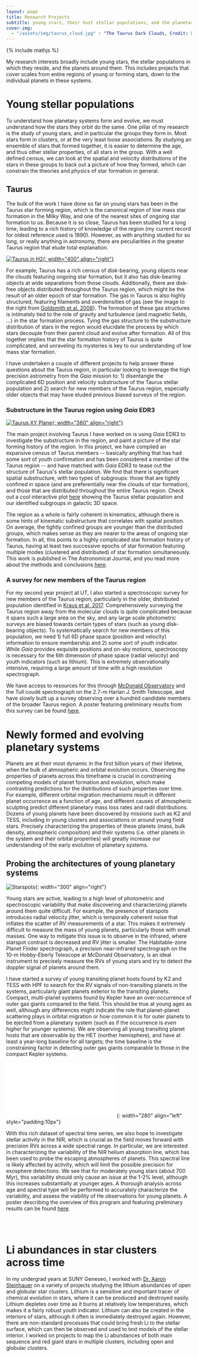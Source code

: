 ```yaml
---
layout: page
title: Research Projects
subtitle: young stars, their host stellar populations, and the planetary systems around them
cover-img:
  - "/assets/img/taurus_cloud.jpg" : "The Taurus Dark Clouds, Credit: Digitized Sky Survey 2"
---
```

{% include mathjs %}

My research interests broadly include young stars, the stellar populations in which they reside, and the planets around them. This includes projects that cover scales from entire regions of young or forming stars, down to the individual planets in these systems. 

<!-- I'm in my 5th year as a Ph.D. student at [UT Austin](https://astronomy.utexas.edu) where I work with Adam Kraus. During my undergraduate education at [SUNY Geneseo](https://www.geneseo.edu/physics), I worked with Aaron Steinhauer studying the lithium abundances of star clusters, to map the chemical evolution of lithium across time and stellar type. -->

# Young stellar populations

To understand how planetary systems form and evolve, we must understand how the stars they orbit do the same. One pillar of my research is the study of young stars, and in particular the groups they form in. Most stars form in clusters, or at the very least loose associations. By studying an ensemble of stars that formed together, it is easier to determine the age, and thus other stellar properties, of all stars in the group. With a well defined census, we can look at the spatial and velocity distributions of the stars in these groups to back out a picture of how they formed, which can constrain the theories and physics of star formation in general.

## Taurus

The bulk of the work I have done so far on young stars has been in the Taurus star forming region, which is the canonical region of low mass star formation in the Milky Way, and one of the nearest sites of ongoing star formation to us. Because it is so close, Taurus has been studied for a long time, leading to a rich history of knowledge of the region (my current record for oldest reference used is 1890). However, as with anything studied for so long, or really anything in astronomy, there are peculiarities in the greater Taurus region that elude total explanation.

[![Taurus in H2](/assets/img/taurus_h2.png){: width="400" align="right"}](https://ui.adsabs.harvard.edu/abs/2008ApJ...680..428G/abstract)

For example, Taurus has a rich census of disk-bearing, young objects near the clouds featuring ongoing star formation, but it also has disk-bearing objects at wide separations from those clouds. Additionally, there are disk-free objects distributed throughout the Taurus region, which might be the result of an older epoch of star formation. The gas in Taurus is also highly structured, featuring filaments and overdensities of gas (see the image to the right from [Goldsmith et al. 2008](https://ui.adsabs.harvard.edu/abs/2008ApJ...680..428G/abstract)). The formation of these gas structures is intimately tied to the role of gravity and turbulence (and magnetic fields, ...) in the star formation process. Tying the gas structure to the substructure distribution of stars in the region would elucidate the process by which stars decouple from their parent cloud and evolve after formation. All of this together implies that the star formation history of Taurus is quite complicated, and unraveling its mysteries is key to our understanding of low mass star formation.

I have undertaken a couple of different projects to help answer these questions about the Taurus region, in particular looking to leverage the high precision astrometry from the *Gaia* mission to: 1) disentangle the complicated 6D position and velocity substructure of the Taurus stellar population and 2) search for new members of the Taurus region, especially older objects that may have eluded previous biased surveys of the region.

### Substructure in the Taurus region using *Gaia* EDR3

[![Taurus XY Plane](/assets/img/taurus_xyplane.png){: width="380" align="right"}](/taurus)

The main project involving Taurus I have worked on is using *Gaia* EDR3 to investigate the substructure in the region, and paint a picture of the star forming history of the region. In this project, we have compiled an expansive census of Taurus members -- basically anything that has had some sort of youth confirmation and has been considered a member of the Taurus region -- and have matched with *Gaia* EDR3 to tease out the structure of Taurus's stellar population. We find that there is significant spatial substructure, with two types of subgroups: those that are tightly confined in space (and are preferentially near the clouds of star formation), and those that are distributed throughout the entire Taurus region. Check out a cool interactive plot [here](/taurus) showing the Taurus stellar population and our identified subgroups in galactic 3D space.

The region as a whole is fairly coherent in kinematics, although there is some hints of kinematic substructure that correlates with spatial position. On average, the tightly confined groups are younger than the distributed groups, which makes sense as they are nearer to the areas of ongoing star formation. In all, this points to a highly complicated star formation history of Taurus, having at least two successive epochs of star formation featuring multiple modes (clustered and distributed) of star formation simultaneously. This work is published in The Astronomical Journal, and you read more about the methods and conclusions [here](https://ui.adsabs.harvard.edu/abs/2021AJ....162..110K/abstract).

### A survey for new members of the Taurus region

For my second year project at UT, I also started a spectroscopic survey for new members of the Taurus region, particularly in the older, distributed population identified in [Kraus et al. 2017](https://ui.adsabs.harvard.edu/abs/2017ApJ...838..150K/abstract). Comprehensively surveying the Taurus region away from the molecular clouds is quite complicated because it spans such a large area on the sky, and any large scale photometric surveys are biased towards certain types of stars (such as young disk-bearing objects). To systematically search for new members of this population, we need 1) full 6D phase space (position and velocity) information to ensure membership and 2) some sort of youth indicator. While *Gaia* provides exquisite positions and on-sky motions, spectroscopy is necessary for the 6th dimension of phase space (radial velocity) and youth indicators (such as lithium). This is extremely observationally intensive, requiring a large amount of time with a high resolution spectrograph.

We have access to resources for this through [McDonald Observatory](https://mcdonald.utexas.edu) and the Tull coudé spectrograph on the 2.7-m Harlan J. Smith Telescope, and have slowly built up a survey observing over a hundred candidate members of the broader Taurus region. A poster featuring preliminary results from this survey can be found [here](/assets/pubs/poster_coolstars20.pdf).

# Newly formed and evolving planetary systems

Planets are at their most dynamic in the first billion years of their lifetime, when the bulk of atmospheric and orbital evolution occurs. Observing the properties of planets across this timeframe is crucial in constraining competing models of planet formation and evolution, which make contrasting predictions for the distributions of such properties over time. For example, different orbital migration mechanisms result in different planet occurrence as a function of age, and different causes of atmospheric sculpting predict different planetary mass loss rates and radii distributions. Dozens of young planets have been discovered by missions such as K2 and TESS, including in young clusters and associations or around young field stars. Precisely characterizing the properties of these planets (mass, bulk density, atmospheric composition) and their systems (i.e. other planets in the system and their orbital properties) will greatly increase our understanding of the early evolution of planetary systems.

## Probing the architectures of young planetary systems

![Starspots](/assets/img/starspot.gif){: width="300" align="right"}

Young stars are active, leading to a high level of photometric and spectroscopic variability that make discovering and characterizing planets around them quite difficult. For example, the presence of starspots introduces radial velocity jitter, which is temporally coherent noise that inflates the scatter of RV measurements of a star. This makes it extremely difficult to measure the mass of young planets, particularly those with small masses. One way to mitigate this issue is to observe in the infrared, where starspot contrast is decreased and RV jitter is smaller. The Habitable-zone Planet Finder spectrograph, a precision near-infrared spectrograph on the 10-m Hobby-Eberly Telescope at McDonald Observatory, is an ideal instrument to precisely measure the RVs of young stars and try to detect the doppler signal of planets around them.

I have started a survey of young transiting planet hosts found by K2 and TESS with HPF to search for the RV signals of non-transiting planets in the systems, particularly giant planets exterior to the transiting planets. Compact, multi-planet systems found by Kepler have an over-occurrence of outer gas giants compared to the field. This should be true at young ages as well, although any differences might indicate the role that planet-planet scattering plays in orbital migration or how common it is for outer planets to be ejected from a planetary system (such as if the occurrence is *even higher* for younger systems). We are observing all young transiting planet hosts that are observable by the HET (norther hemisphere), and have at least a year-long baseline for all targets; the time baseline is the constraining factor in detecting outer gas giants comparable to those in the compact Kepler systems.

![K2-136 He](/assets/img/k2136_helium.pdf){: width="280" align="left" style="padding:10px"}

With this rich dataset of spectral time series, we also hope to investigate stellar activity in the NIR, which is crucial as the field moves forward with precision RVs across a wide spectral range. In particular, we are interested in characterizing the variability of the NIR helium absorption line, which has been used to probe the escaping atmospheres of planets. This spectral line is likely affected by activity, which will limit the possible precision for exosphere detections. We see that for moderately young stars (about 700 Myr), this variability should only cause an issue at the 1-2% level, although this increases substantially at younger ages. A thorough analysis across age and spectral type will be performed to accurately characterize the variability, and assess the viability of He observations for young planets. A poster describing the overview of this program and featuring preliminary results can be found [here](/assets/pubs/poster_exss4.pdf).

<br/><br/>

# Li abundances in star clusters across time

In my undergrad years at SUNY Geneseo, I worked with [Dr. Aaron Steinhauer](https://www.geneseo.edu/steinhauer) on a variety of projects studying the lithium abundances of open and globular star clusters. Lithium is a sensitive and important tracer of chemical evolution in stars, where it can be produced and destroyed easily. Lithium depletes over time as it burns at relatively low temperatures, which makes it a fairly robust youth indicator. Lithium can also be created in the interiors of stars, although it often is immediately destroyed again. However, there are non-standard processes that could bring fresh Li to the stellar surface, which can then be observed and used to test models of the stellar interior. I worked on projects to map the Li abundances of both main sequence and red giant stars in multiple clusters, including open and globular clusters.
